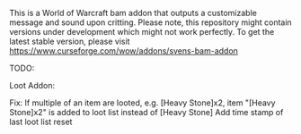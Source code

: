 This is a World of Warcraft bam addon that outputs a customizable message and sound upon critting.
Please note, this repository might contain versions under development which might not work perfectly.
To get the latest stable version, please visit https://www.curseforge.com/wow/addons/svens-bam-addon

TODO:

Loot Addon:

Fix: If multiple of an item are looted, e.g. [Heavy Stone]x2, item "[Heavy Stone]x2" is added to loot list instead of [Heavy Stone]
Add time stamp of last loot list reset
